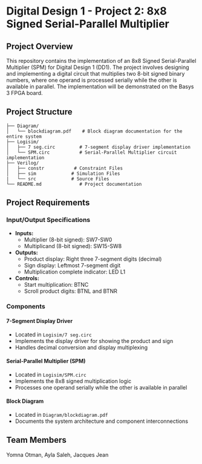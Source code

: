 # Digital Design 1 - Project 2: 8x8 Signed Serial-Parallel Multiplier

## Project Overview
This repository contains the implementation of an 8x8 Signed Serial-Parallel Multiplier (SPM) for Digital Design 1 (DD1). The project involves designing and implementing a digital circuit that multiplies two 8-bit signed binary numbers, where one operand is processed serially while the other is available in parallel. The implementation will be demonstrated on the Basys 3 FPGA board.
## Project Structure
```
├── Diagram/
│   └── blockdiagram.pdf    # Block diagram documentation for the entire system
├── Logisim/
│   ├── 7 seg.circ         # 7-segment display driver implementation
│   └── SPM.circ           # Serial-Parallel Multiplier circuit implementation
├── Verilog/
│   ├── constr           # Constraint Files
│   ├── sim             # Simulation Files
|   └── src             # Source Files
└── README.md              # Project documentation
```

## Project Requirements

### Input/Output Specifications
- **Inputs:**
  - Multiplier (8-bit signed): SW7-SW0
  - Multiplicand (8-bit signed): SW15-SW8
- **Outputs:**
  - Product display: Right three 7-segment digits (decimal)
  - Sign display: Leftmost 7-segment digit
  - Multiplication complete indicator: LED L1
- **Controls:**
  - Start multiplication: BTNC
  - Scroll product digits: BTNL and BTNR

### Components

#### 7-Segment Display Driver
- Located in `Logisim/7 seg.circ`
- Implements the display driver for showing the product and sign
- Handles decimal conversion and display multiplexing

#### Serial-Parallel Multiplier (SPM)
- Located in `Logisim/SPM.circ`
- Implements the 8x8 signed multiplication logic
- Processes one operand serially while the other is available in parallel

#### Block Diagram
- Located in `Diagram/blockdiagram.pdf`
- Documents the system architecture and component interconnections

## Team Members
Yomna Otman, Ayla Saleh, Jacques Jean

